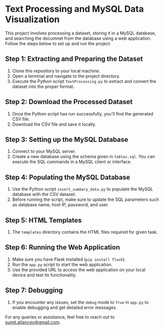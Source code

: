# Text Processing and MySQL Data Visualization

This project involves processing a dataset, storing it in a MySQL database, and searching the documnet from the database using a web application. Follow the steps below to set up and run the project.

## Step 1: Extracting and Preparing the Dataset

1. Clone this repository to your local machine.
2. Open a terminal and navigate to the project directory.
3. Execute the Python script `TextProcessing.py` to extract and convert the dataset into the proper format.

## Step 2: Download the Processed Dataset

1. Once the Python script has run successfully, you'll find the generated CSV file.
2. Download the CSV file and save it locally.

## Step 3: Setting up the MySQL Database

1. Connect to your MySQL server.
2. Create a new database using the schema given in `tables.sql`. You can execute the SQL commands in a MySQL client or interface.

## Step 4: Populating the MySQL Database

1. Use the Python script `insert_summary_data.py` to populate the MySQL database with the CSV dataset.
2. Before running the script, make sure to update the SQL parameters such as database name, host IP, password, and user.

## Step 5: HTML Templates

1. The `templates` directory contains the HTML files required for given task.

## Step 6: Running the Web Application

1. Make sure you have Flask installed (`pip install flask`).
2. Run the `app.py` script to start the web application.
3. Use the provided URL to access the web application on your local device and test its functionality.

## Step 7: Debugging

1. If you encounter any issues, set the `debug` mode to `True` in `app.py` to enable debugging and get detailed error messages.

For any queries or assistance, feel free to reach out to sumit.atlancey@gmail.com.


